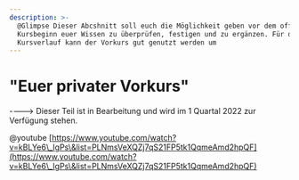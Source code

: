 ```yaml
---
description: >-
  @Glimpse Dieser Abcshnitt soll euch die Möglichkeit geben vor dem offiziellen
  Kursbeginn euer Wissen zu überprüfen, festigen und zu ergänzen. Für den
  Kursverlauf kann der Vorkurs gut genutzt werden um
---
```


# "Euer privater Vorkurs"

\----> Dieser Teil ist in Bearbeitung und wird im 1 Quartal 2022 zur Verfügung stehen.

@youtube [https://www.youtube.com/watch?v=kBLYe6\_IgPs\&list=PLNmsVeXQZj7qS21FP5tk1QqmeAmd2hpQF](https://www.youtube.com/watch?v=kBLYe6\_IgPs\&list=PLNmsVeXQZj7qS21FP5tk1QqmeAmd2hpQF)
